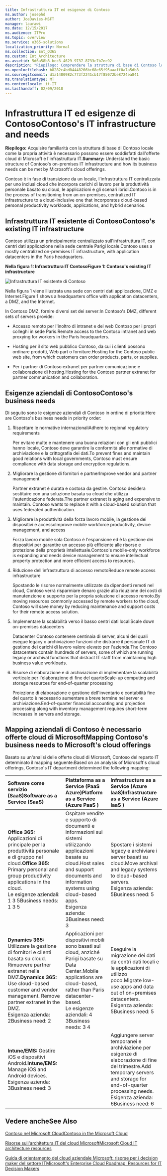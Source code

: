 ```yaml
---
title: Infrastruttura IT ed esigenze di Contoso
ms.author: josephd
author: JoeDavies-MSFT
manager: laurawi
ms.date: 12/15/2017
ms.audience: ITPro
ms.topic: overview
ms.service: o365-solutions
localization_priority: Normal
ms.collection: Ent_O365
ms.custom: Ent_Architecture
ms.assetid: 5d6a58b8-bec3-4629-9737-8733c7b7ec92
description: "Riepilogo: Comprendere la struttura di base di Contoso locale come la propria attività è necessario possono essere soddisfatti dall'offerte cloud di Microsoft e l'infrastruttura IT."
ms.openlocfilehash: b8282c4bd04448266bc68e65f95aaaff0a7a5db8
ms.sourcegitcommit: d1a1480982c773f2241cb17f85072be8724ea841
ms.translationtype: MT
ms.contentlocale: it-IT
ms.lasthandoff: 02/09/2018
---
```

# <a name="contosos-it-infrastructure-and-needs"></a><span data-ttu-id="990ae-103">Infrastruttura IT ed esigenze di Contoso</span><span class="sxs-lookup"><span data-stu-id="990ae-103">Contoso's IT infrastructure and needs</span></span>

 <span data-ttu-id="990ae-104">**Riepilogo:** Acquisire familiarità con la struttura di base di Contoso locale come la propria attività è necessario possono essere soddisfatti dall'offerte cloud di Microsoft e l'infrastruttura IT.</span><span class="sxs-lookup"><span data-stu-id="990ae-104">**Summary:** Understand the basic structure of Contoso's on-premises IT infrastructure and how its business needs can be met by Microsoft's cloud offerings.</span></span>
  
<span data-ttu-id="990ae-105">Contoso è in fase di transizione da un locale, l'infrastruttura IT centralizzata per uno inclusi cloud che incorpora carichi di lavoro per la produttività personale basato su cloud, le applicazioni e gli scenari ibridi.</span><span class="sxs-lookup"><span data-stu-id="990ae-105">Contoso is in the process of transitioning from an on-premises, centralized IT infrastructure to a cloud-inclusive one that incorporates cloud-based personal productivity workloads, applications, and hybrid scenarios.</span></span>
  
## <a name="contosos-existing-it-infrastructure"></a><span data-ttu-id="990ae-106">Infrastruttura IT esistente di Contoso</span><span class="sxs-lookup"><span data-stu-id="990ae-106">Contoso's existing IT infrastructure</span></span>

<span data-ttu-id="990ae-107">Contoso utilizza un principalmente centralizzato sull'infrastruttura IT, con centri dati applicazione nella sede centrale Parigi locale.</span><span class="sxs-lookup"><span data-stu-id="990ae-107">Contoso uses a mostly centralized on-premises IT infrastructure, with application datacenters in the Paris headquarters.</span></span>
  
<span data-ttu-id="990ae-108">**Nella figura 1: Infrastruttura IT Contoso**</span><span class="sxs-lookup"><span data-stu-id="990ae-108">**Figure 1: Contoso's existing IT infrastructure**</span></span>

![Infrastruttura IT esistente di Contoso](images/Contoso_Poster/Existing_IT.png)
  
<span data-ttu-id="990ae-110">Nella figura 1 viene illustrata una sede con centri dati applicazione, DMZ e Internet.</span><span class="sxs-lookup"><span data-stu-id="990ae-110">Figure 1 shows a headquarters office with application datacenters, a DMZ, and the Internet.</span></span>
  
<span data-ttu-id="990ae-111">In Contoso DMZ, fornire diversi set dei server:</span><span class="sxs-lookup"><span data-stu-id="990ae-111">In Contoso's DMZ, different sets of servers provide:</span></span>
  
- <span data-ttu-id="990ae-112">Accesso remoto per l'inoltro di intranet e del web Contoso per i propri colleghi in sede Paris.</span><span class="sxs-lookup"><span data-stu-id="990ae-112">Remote access to the Contoso intranet and web proxying for workers in the Paris headquarters.</span></span>
    
- <span data-ttu-id="990ae-113">Hosting per il sito web pubblico Contoso, da cui i clienti possono ordinare prodotti, Web part o forniture.</span><span class="sxs-lookup"><span data-stu-id="990ae-113">Hosting for the Contoso public web site, from which customers can order products, parts, or supplies.</span></span>
    
- <span data-ttu-id="990ae-114">Per i partner di Contoso extranet per partner comunicazione e collaborazione di hosting.</span><span class="sxs-lookup"><span data-stu-id="990ae-114">Hosting for the Contoso partner extranet for partner communication and collaboration.</span></span>
    
## <a name="contosos-business-needs"></a><span data-ttu-id="990ae-115">Esigenze aziendali di Contoso</span><span class="sxs-lookup"><span data-stu-id="990ae-115">Contoso's business needs</span></span>

<span data-ttu-id="990ae-116">Di seguito sono le esigenze aziendali di Contoso in ordine di priorità:</span><span class="sxs-lookup"><span data-stu-id="990ae-116">Here are Contoso's business needs in priority order:</span></span>
  
1. <span data-ttu-id="990ae-117">Rispettare le normative internazionali</span><span class="sxs-lookup"><span data-stu-id="990ae-117">Adhere to regional regulatory requirements</span></span>
    
    <span data-ttu-id="990ae-118">Per evitare multe e mantenere una buona relazioni con gli enti pubblici hanno locale, Contoso deve garantire la conformità alle normative di archiviazione e la crittografia dei dati.</span><span class="sxs-lookup"><span data-stu-id="990ae-118">To prevent fines and maintain good relations with local governments, Contoso must ensure compliance with data storage and encryption regulations.</span></span>
    
2. <span data-ttu-id="990ae-119">Migliorare la gestione di fornitori e partner</span><span class="sxs-lookup"><span data-stu-id="990ae-119">Improve vendor and partner management</span></span>
    
    <span data-ttu-id="990ae-p101">Partner extranet è durata e costosa da gestire. Contoso desidera sostituire con una soluzione basata su cloud che utilizza l'autenticazione federata.</span><span class="sxs-lookup"><span data-stu-id="990ae-p101">The partner extranet is aging and expensive to maintain. Contoso wants to replace it with a cloud-based solution that uses federated authentication.</span></span>
    
3. <span data-ttu-id="990ae-122">Migliorare la produttività della forza lavoro mobile, la gestione dei dispositivi e accesso</span><span class="sxs-lookup"><span data-stu-id="990ae-122">Improve mobile workforce productivity, device management, and access</span></span>
    
    <span data-ttu-id="990ae-123">Forza lavoro mobile sola Contoso è l'espansione ed è la gestione dei dispositivi per garantire un accesso più efficiente alle risorse e protezione della proprietà intellettuale.</span><span class="sxs-lookup"><span data-stu-id="990ae-123">Contoso's mobile-only workforce is expanding and needs device management to ensure intellectual property protection and more efficient access to resources.</span></span>
    
4. <span data-ttu-id="990ae-124">Riduzione dell'infrastruttura di accesso remoto</span><span class="sxs-lookup"><span data-stu-id="990ae-124">Reduce remote access infrastructure</span></span>
    
    <span data-ttu-id="990ae-125">Spostando le risorse normalmente utilizzate da dipendenti remoti nel cloud, Contoso verrà risparmiare denaro grazie alla riduzione dei costi di manutenzione e supporto per la propria soluzione di accesso remoto.</span><span class="sxs-lookup"><span data-stu-id="990ae-125">By moving resources commonly accessed by remote workers to the cloud, Contoso will save money by reducing maintenance and support costs for their remote access solution.</span></span>
    
5. <span data-ttu-id="990ae-126">Implementare la scalabilità verso il basso centri dati locali</span><span class="sxs-lookup"><span data-stu-id="990ae-126">Scale down on-premises datacenters</span></span>
    
    <span data-ttu-id="990ae-127">Datacenter Contoso contenere centinaia di server, alcuni dei quali esegue legacy o archiviazione funzioni che distrarre il personale IT di gestione dei carichi di lavoro valore elevato per l'azienda.</span><span class="sxs-lookup"><span data-stu-id="990ae-127">The Contoso datacenters contain hundreds of servers, some of which are running legacy or archival functions that distract IT staff from maintaining high business value workloads.</span></span>
    
6. <span data-ttu-id="990ae-128">Risorse di elaborazione e di archiviazione di implementare la scalabilità verticale per l'elaborazione di fine del quarto</span><span class="sxs-lookup"><span data-stu-id="990ae-128">Scale-up computing and storage resources for end-of-quarter processing</span></span>
    
    <span data-ttu-id="990ae-129">Proiezione di elaborazione e gestione dell'inventario e contabilità fine del quarto è necessario aumentare a breve termine nel server e archiviazione.</span><span class="sxs-lookup"><span data-stu-id="990ae-129">End-of-quarter financial accounting and projection processing along with inventory management requires short-term increases in servers and storage.</span></span>
    
## <a name="mapping-contosos-business-needs-to-microsofts-cloud-offerings"></a><span data-ttu-id="990ae-130">Mapping aziendali di Contoso è necessario offerte cloud di Microsoft</span><span class="sxs-lookup"><span data-stu-id="990ae-130">Mapping Contoso's business needs to Microsoft's cloud offerings</span></span>

<span data-ttu-id="990ae-131">Basato su un'analisi delle offerte cloud di Microsoft, Contoso del reparto IT determinato il mapping seguente:</span><span class="sxs-lookup"><span data-stu-id="990ae-131">Based on an analysis of Microsoft's cloud offerings, Contoso's IT department determined the following mapping:</span></span>
  
|<span data-ttu-id="990ae-132">**Software come servizio (SaaS)**</span><span class="sxs-lookup"><span data-stu-id="990ae-132">**Software as a Service (SaaS)**</span></span>|<span data-ttu-id="990ae-133">**Piattaforma as a Service (PaaS Azure)**</span><span class="sxs-lookup"><span data-stu-id="990ae-133">**Platform as a Service (Azure PaaS )**</span></span>|<span data-ttu-id="990ae-134">**Infrastructure as a Service (Azure IaaS)**</span><span class="sxs-lookup"><span data-stu-id="990ae-134">**Infrastructure as a Service (Azure IaaS )**</span></span>|
|:-----|:-----|:-----|
|<span data-ttu-id="990ae-135">**Office 365:** Applicazioni di principale per la produttività personale e di gruppo nel cloud.</span><span class="sxs-lookup"><span data-stu-id="990ae-135">**Office 365:** Primary personal and group productivity applications in the cloud.</span></span> <br/> <span data-ttu-id="990ae-136">Le esigenze aziendali: 1 3 5</span><span class="sxs-lookup"><span data-stu-id="990ae-136">Business needs: 1 3 5</span></span>  <br/> |<span data-ttu-id="990ae-137">Ospitare vendite e supporto di documenti e informazioni sui sistemi utilizzando applicazioni basate su cloud.</span><span class="sxs-lookup"><span data-stu-id="990ae-137">Host sales and support documents and information systems using cloud-based apps.</span></span>  <br/> <span data-ttu-id="990ae-138">Esigenza azienda: 3</span><span class="sxs-lookup"><span data-stu-id="990ae-138">Business need: 3</span></span>  <br/> |<span data-ttu-id="990ae-139">Spostare i sistemi legacy e archiviare i server basati su cloud.</span><span class="sxs-lookup"><span data-stu-id="990ae-139">Move archival and legacy systems to cloud-based servers.</span></span>  <br/> <span data-ttu-id="990ae-140">Esigenza azienda: 5</span><span class="sxs-lookup"><span data-stu-id="990ae-140">Business need: 5</span></span>  <br/> |
|<span data-ttu-id="990ae-p102">**Dynamics 365:** Utilizzare la gestione di fornitori e clienti basata su cloud. Rimuovere partner extranet nella DMZ.</span><span class="sxs-lookup"><span data-stu-id="990ae-p102">**Dynamics 365:** Use cloud-based customer and vendor management. Remove partner extranet in the DMZ. </span></span><br/> <span data-ttu-id="990ae-143">Esigenza azienda: 2</span><span class="sxs-lookup"><span data-stu-id="990ae-143">Business need: 2</span></span>  <br/> |<span data-ttu-id="990ae-144">Applicazioni per dispositivi mobili sono basati sul cloud, anziché Parigi basate su Data Center.</span><span class="sxs-lookup"><span data-stu-id="990ae-144">Mobile applications are cloud-based, rather than Paris datacenter-based.</span></span>  <br/> <span data-ttu-id="990ae-145">Le esigenze aziendali: 4 3</span><span class="sxs-lookup"><span data-stu-id="990ae-145">Business needs: 3 4</span></span>  <br/> |<span data-ttu-id="990ae-146">Eseguire la migrazione dei dati da centri dati locali e le applicazioni di utilizzo poco.</span><span class="sxs-lookup"><span data-stu-id="990ae-146">Migrate low-use apps and data out of on-premises datacenters.</span></span>  <br/> <span data-ttu-id="990ae-147">Esigenza azienda: 5</span><span class="sxs-lookup"><span data-stu-id="990ae-147">Business need: 5</span></span>  <br/> |
|<span data-ttu-id="990ae-148">**Intune/EMS:** Gestire iOS e dispositivi Android.</span><span class="sxs-lookup"><span data-stu-id="990ae-148">**Intune/EMS:** Manage iOS and Android devices.</span></span> <br/> <span data-ttu-id="990ae-149">Esigenza azienda: 3</span><span class="sxs-lookup"><span data-stu-id="990ae-149">Business need: 3</span></span>  <br/> ||<span data-ttu-id="990ae-150">Aggiungere server temporanei e archiviazione per esigenze di elaborazione di fine del trimestre.</span><span class="sxs-lookup"><span data-stu-id="990ae-150">Add temporary servers and storage for end-of-quarter processing needs.</span></span>  <br/> <span data-ttu-id="990ae-151">Esigenza azienda: 6</span><span class="sxs-lookup"><span data-stu-id="990ae-151">Business need: 6</span></span>  <br/> |
   
## <a name="see-also"></a><span data-ttu-id="990ae-152">Vedere anche</span><span class="sxs-lookup"><span data-stu-id="990ae-152">See Also</span></span>

[<span data-ttu-id="990ae-153">Contoso nel Microsoft Cloud</span><span class="sxs-lookup"><span data-stu-id="990ae-153">Contoso in the Microsoft Cloud</span></span>](contoso-in-the-microsoft-cloud.md)
  
[<span data-ttu-id="990ae-154">Risorse sull'architettura IT del cloud Microsoft</span><span class="sxs-lookup"><span data-stu-id="990ae-154">Microsoft Cloud IT architecture resources</span></span>](microsoft-cloud-it-architecture-resources.md)

[<span data-ttu-id="990ae-155">Guida di orientamento del cloud aziendale Microsoft: risorse per i decision maker del settore IT</span><span class="sxs-lookup"><span data-stu-id="990ae-155">Microsoft's Enterprise Cloud Roadmap: Resources for IT Decision Makers</span></span>](https://sway.com/FJ2xsyWtkJc2taRD)


